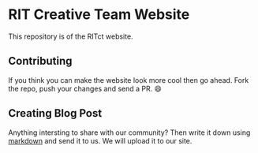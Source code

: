 # RIT Creative Team Website
This repository is of the RITct website.

## Contributing
If you think you can make the website look more cool then go ahead. Fork the repo, push your changes and send a PR. :smile:

## Creating Blog Post
Anything intersting to share with our community? Then write it down using [markdown](https://github.com/adam-p/markdown-here/wiki/Markdown-Cheatsheet) and send it to us. We will upload it to our site.
